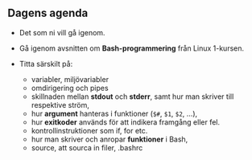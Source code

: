 ## Dagens agenda

- Det som ni vill gå igenom.

- Gå igenom avsnitten om **Bash-programmering** från Linux 1-kursen.

- Titta särskilt på:
  - variabler, miljövariabler
  - omdirigering och pipes
  - skillnaden mellan **stdout** och **stderr**, samt hur man skriver till respektive ström,
  - hur **argument** hanteras i funktioner (`$#`, `$1`, `$2`, …),
  - hur **exitkoder** används för att indikera framgång eller fel.
  - kontrollinstruktioner som if, for etc.
  - hur man skriver och anropar **funktioner** i Bash,
  - source, att sourca in filer, .bashrc
